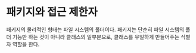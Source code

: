 # 패키지와 접근 제한자
패키지의 물리적인 형태는 파일 시스템의 폴더이다. 패키지는 단순히 파일 시스템의 폴더 기능만 하는 것이 아니라 클래스의 일부분으로, 클래스를 유일하게 만들어주는 식별자 역할을 한다.

